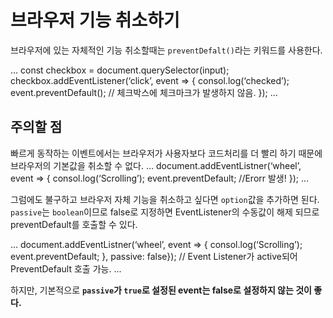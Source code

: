 # 브라우저 기능 취소하기

브라우저에 있는 자체적인 기능 취소할때는 `preventDefalt()`라는 키워드를 사용한다.

…
const checkbox = document.querySelector(input);
checkbox.addEventListener(‘click’, event => {
consol.log(‘checked’);
event.preventDefault(); // 체크박스에 체크마크가 발생하지 않음.
});
…

## 주의할 점

빠르게 동작하는 이벤트에서는 브라우저가 사용자보다 코드처리를 더 빨리 하기 때문에 브라우저의 기본값을 취소할 수 없다.
… 
document.addEventListner(‘wheel’, event => {
consol.log(‘Scrolling’);
event.preventDefault; //Erorr 발생!
});
…

그럼에도 불구하고 브라우저 자체 기능을 취소하고 싶다면 `option`값을 추가하면 된다.<br>
`passive`는 `boolean`이므로 false로 지정하면 EventListener의 수동값이 해제 되므로 preventDefault를 호출할 수 있다.

...
document.addEventListner(‘wheel’, event => {
consol.log(‘Scrolling’);
event.preventDefault;
}, passive: false}); // Event Listener가 active되어 PreventDefault 호출 가능.
...

하지만, 기본적으로 **`passive`가 `true`로 설정된 event는 false로 설정하지 않는 것이 좋다.**
